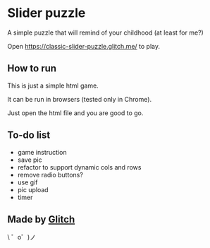 Slider puzzle
=================

A simple puzzle that will remind of your childhood (at least for me?)

Open <https://classic-slider-puzzle.glitch.me/> to play.

How to run
------------

This is just a simple html game.

It can be run in browsers (tested only in Chrome).

Just open the html file and you are good to go.

To-do list
------------
- game instruction
- save pic
- refactor to support dynamic cols and rows
- remove radio buttons?
- use gif
- pic upload
- timer

Made by [Glitch](https://glitch.com/)
-------------------

\ ゜o゜)ノ
